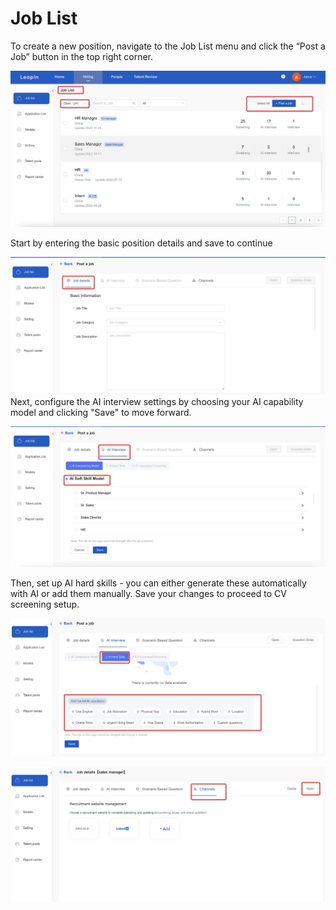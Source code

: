 # Job List

To create a new position, navigate to the Job List menu and click the “Post a Job” button in the top right corner.

![image.png](../../assets/en/img_8.png)

Start by entering the basic position details and save to continue

![image.png](../../assets/en/img_9.png)
Next, configure the AI interview settings by choosing your AI capability model and clicking "Save" to move forward.

![image.png](../../assets/en/img_10.png)

Then, set up AI hard skills - you can either generate these automatically with AI or add them manually. Save your changes to proceed to CV screening setup.

![image.png](../../assets/en/img_11.png)

![image.png](../../assets/en/img_12.png)
